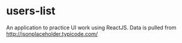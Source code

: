 # users-list

An application to practice UI work using ReactJS. Data is pulled from http://jsonplaceholder.typicode.com/
